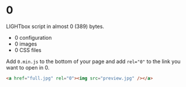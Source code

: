 0
=

LIGHTbox script in almost 0 (389) bytes.

* 0 configuration
* 0 images
* 0 CSS files

Add ```0.min.js``` to the bottom of your page and add ```rel="0"``` to the link you want to open in 0.

```html
<a href="full.jpg" rel="0"><img src="preview.jpg" /></a>
```
